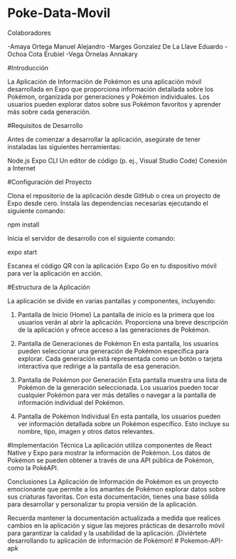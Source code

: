 # Poke-Data-Movil

Colaboradores

-Amaya Ortega Manuel Alejandro
-Marges Gonzalez De La Llave Eduardo
-Ochoa Cota Erubiel
-Vega Ornelas Annakary

#Introducción

La Aplicación de Información de Pokémon es una aplicación móvil desarrollada en Expo que proporciona información detallada sobre los Pokémon, organizada por generaciones y Pokémon individuales. Los usuarios pueden explorar datos sobre sus Pokémon favoritos y aprender más sobre cada generación.

#Requisitos de Desarrollo

Antes de comenzar a desarrollar la aplicación, asegúrate de tener instaladas las siguientes herramientas:

Node.js
Expo CLI
Un editor de código (p. ej., Visual Studio Code)
Conexión a Internet

#Configuración del Proyecto

Clona el repositorio de la aplicación desde GitHub o crea un proyecto de Expo desde cero.
Instala las dependencias necesarias ejecutando el siguiente comando:

npm install

Inicia el servidor de desarrollo con el siguiente comando:

expo start

Escanea el código QR con la aplicación Expo Go en tu dispositivo móvil para ver la aplicación en acción.

#Estructura de la Aplicación

La aplicación se divide en varias pantallas y componentes, incluyendo:

1. Pantalla de Inicio (Home)
La pantalla de inicio es la primera que los usuarios verán al abrir la aplicación. Proporciona una breve descripción de la aplicación y ofrece acceso a las generaciones de Pokémon.

2. Pantalla de Generaciones de Pokémon
En esta pantalla, los usuarios pueden seleccionar una generación de Pokémon específica para explorar. Cada generación está representada como un botón o tarjeta interactiva que redirige a la pantalla de esa generación.

3. Pantalla de Pokémon por Generación
Esta pantalla muestra una lista de Pokémon de la generación seleccionada. Los usuarios pueden tocar cualquier Pokémon para ver más detalles o navegar a la pantalla de información individual del Pokémon.

4. Pantalla de Pokémon Individual
En esta pantalla, los usuarios pueden ver información detallada sobre un Pokémon específico. Esto incluye su nombre, tipo, imagen y otros datos relevantes.

#Implementación Técnica
La aplicación utiliza componentes de React Native y Expo para mostrar la información de Pokémon. Los datos de Pokémon se pueden obtener a través de una API pública de Pokémon, como la PokéAPI.

Conclusiones
La Aplicación de Información de Pokémon es un proyecto emocionante que permite a los amantes de Pokémon explorar datos sobre sus criaturas favoritas. Con esta documentación, tienes una base sólida para desarrollar y personalizar tu propia versión de la aplicación.

Recuerda mantener la documentación actualizada a medida que realices cambios en la aplicación y sigue las mejores prácticas de desarrollo móvil para garantizar la calidad y la usabilidad de la aplicación. ¡Diviértete desarrollando tu aplicación de información de Pokémon!
#   P o k e m o n - A P I - a p k  
 